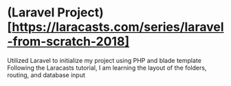 # (Laravel Project)[https://laracasts.com/series/laravel-from-scratch-2018]

Utilized Laravel to initialize my project using PHP and blade template
Following the Laracasts tutorial, I am learning the layout of the folders, routing, and database input
